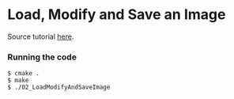 # Load, Modify and Save an Image

Source tutorial [here](https://docs.opencv.org/master/db/d64/tutorial_load_save_image.html).

### Running the code
```
$ cmake .
$ make
$ ./02_LoadModifyAndSaveImage
```
